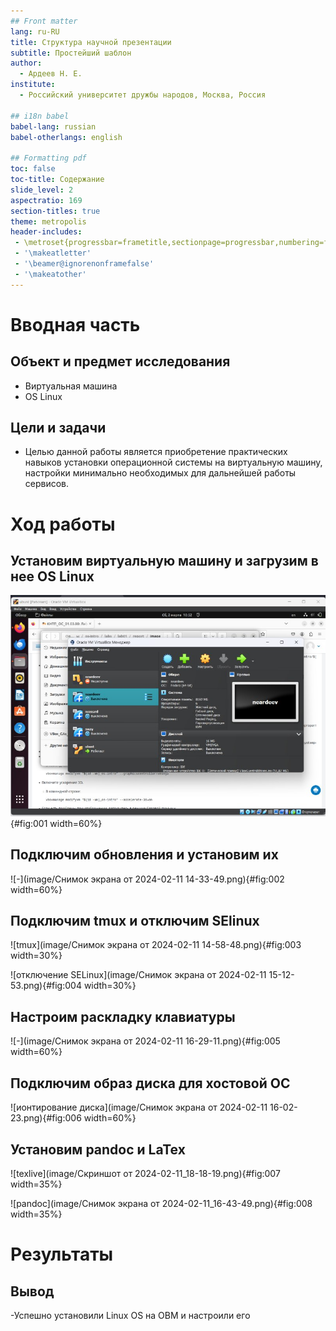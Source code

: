 ```yaml
---
## Front matter
lang: ru-RU
title: Структура научной презентации
subtitle: Простейший шаблон
author:
  - Ардеев Н. Е.
institute:
  - Российский университет дружбы народов, Москва, Россия

## i18n babel
babel-lang: russian
babel-otherlangs: english

## Formatting pdf
toc: false
toc-title: Содержание
slide_level: 2
aspectratio: 169
section-titles: true
theme: metropolis
header-includes:
 - \metroset{progressbar=frametitle,sectionpage=progressbar,numbering=fraction}
 - '\makeatletter'
 - '\beamer@ignorenonframefalse'
 - '\makeatother'
---
```



# Вводная часть

## Объект и предмет исследования

- Виртуальная машина
- OS Linux

## Цели и задачи

- Целью данной работы является приобретение практических навыков установки операционной системы на виртуальную машину, настройки минимально необходимых для дальнейшей работы сервисов.

# Ход работы

## Установим виртуальную машину и загрузим в нее OS Linux

![-](image/hiop.png){#fig:001 width=60%}

## Подключим обновления и установим их

![-](image/Снимок экрана от 2024-02-11 14-33-49.png){#fig:002 width=60%}

## Подключим tmux и отключим SElinux

![tmux](image/Снимок экрана от 2024-02-11 14-58-48.png){#fig:003 width=30%}

![отключение SELinux](image/Снимок экрана от 2024-02-11 15-12-53.png){#fig:004 width=30%}

## Настроим раскладку клавиатуры

![-](image/Снимок экрана от 2024-02-11 16-29-11.png){#fig:005 width=60%}

## Подключим образ диска для хостовой ОС

![ионтирование диска](image/Снимок экрана от 2024-02-11 16-02-23.png){#fig:006 width=60%}

## Установим pandoc и LaTex

![texlive](image/Скриншот от 2024-02-11_18-18-19.png){#fig:007 width=35%}

![pandoc](image/Снимок экрана от 2024-02-11_16-43-49.png){#fig:008 width=35%}

# Результаты

## Вывод

 -Успешно установили Linux OS  на  ОВМ  и настроили его 
